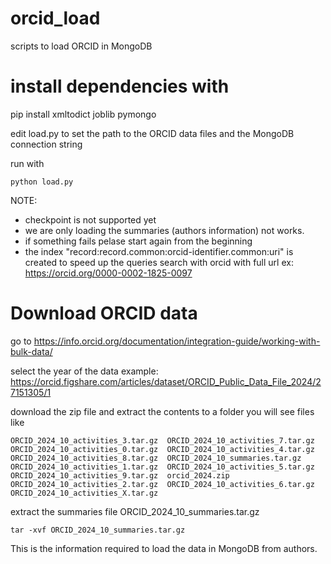 # orcid_load
scripts to load ORCID in MongoDB

# install dependencies with 
pip install xmltodict joblib pymongo


edit load.py to set the path to the ORCID data files and the MongoDB connection string

run with
``` 
python load.py
``` 

NOTE:

* checkpoint is not supported yet
* we are only loading the summaries (authors information) not works.
* if something fails pelase start again from the beginning
* the index "record:record.common:orcid-identifier.common:uri" is created to speed up the queries search with orcid with full url ex: https://orcid.org/0000-0002-1825-0097

# Download ORCID data

go to https://info.orcid.org/documentation/integration-guide/working-with-bulk-data/

select the year of the data example: https://orcid.figshare.com/articles/dataset/ORCID_Public_Data_File_2024/27151305/1

download the zip file and extract the contents to a folder
you will see files like 
```
ORCID_2024_10_activities_3.tar.gz  ORCID_2024_10_activities_7.tar.gz  
ORCID_2024_10_activities_0.tar.gz  ORCID_2024_10_activities_4.tar.gz  ORCID_2024_10_activities_8.tar.gz  ORCID_2024_10_summaries.tar.gz
ORCID_2024_10_activities_1.tar.gz  ORCID_2024_10_activities_5.tar.gz  ORCID_2024_10_activities_9.tar.gz  orcid_2024.zip
ORCID_2024_10_activities_2.tar.gz  ORCID_2024_10_activities_6.tar.gz  ORCID_2024_10_activities_X.tar.gz  
```

extract the summaries file ORCID_2024_10_summaries.tar.gz

```
tar -xvf ORCID_2024_10_summaries.tar.gz
```

This is the information required to load the data in MongoDB from authors.
